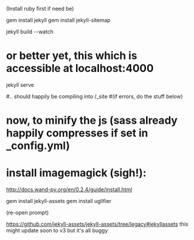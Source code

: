 (Install ruby first if need be)

gem install jekyll
gem install jekyll-sitemap

jekyll build --watch

# or better yet, this which is accessible at localhost:4000
jekyll serve

#.. should happily be compiling into /_site
#(if errors, do the stuff below)

# now, to minify the js (sass already happily compresses if set in _config.yml)
# install imagemagick (sigh!):
http://docs.wand-py.org/en/0.2.4/guide/install.html

gem install jekyll-assets
gem install uglifier

(re-open prompt)

https://github.com/jekyll-assets/jekyll-assets/tree/legacy#jekyllassets
this might update soon to v3 but it's all buggy